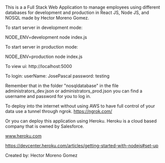 This is a a Full Stack Web Application to manage employees using different databases for development and production in React JS, Node JS, and NOSQL made by Hector Moreno Gomez.

To start server in development mode:

NODE_ENV=development node index.js

To start server in production mode:

NODE_ENV=production node index.js

To view ui:
http://localhost:5000

To login:
userName: JosePascal
password: testing

Remember that in the folder "nosqldatabase" in the file administrators_dev.json or administrators_prod.json you can find a username and password for you to log in.

To deploy into the internet without using AWS to have full control of your data use a tunnel through ngrok.
https://ngrok.com/

Or you can deploy this application using Heroku. Heroku is a cloud based company that is owned by Salesforce.

www.heroku.com

https://devcenter.heroku.com/articles/getting-started-with-nodejs#set-up

Created by: Hector Moreno Gomez
